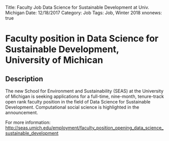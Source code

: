 Title: Faculty Job Data Science for Sustainable Development at Univ. Michigan
Date: 12/18/2017
Category: Job
Tags: Job, Winter 2018
xnonews: true

# Faculty position in Data Science for Sustainable Development, University of Michican

## Description
The new School for Environment and Sustainability (SEAS) at the University of Michigan is seeking applications for a full-time, nine-month, tenure-track open rank faculty position in the field of Data Science for Sustainable Development. Computational social science is highlighted in the announcement.

For more information: http://seas.umich.edu/employment/faculty_position_opening_data_science_sustainable_development
